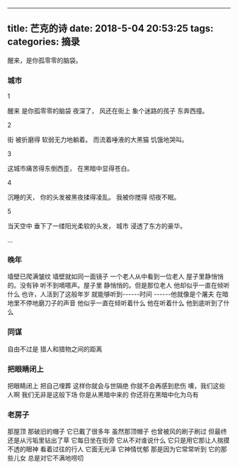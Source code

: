 
---
title: 芒克的诗
date: 2018-5-04 20:53:25
tags:
categories: 摘录
---

醒来，是你孤零零的脑袋。
<escape><!-- more --></escape>

### 城市 
1

醒来
是你孤零零的脑袋
夜深了，
风还在街上
象个迷路的孩子
东奔西撞。

2

街
被折磨得
软弱无力地躺着。
而流着唾液的大黑猫
饥饿地哭叫。

3

这城市痛苦得东倒西歪，
在黑暗中显得苍白。

4

沉睡的天，
你的头发被黑夜揉得凌乱。
我被你搅得
彻夜不眠。

5

当天空中
垂下了一缕阳光柔软的头发，
城市
浸透了东方的豪华。

...


### 晚年
墙壁已爬满皱纹 
墙壁就如同一面镜子 
一个老人从中看到一位老人 
屋子里静悄悄的。没有钟 
听不到嘀嗒声。屋子里 
静悄悄的。但是那位老人 
他却似乎一直在倾听什么 
也许，人活到了这般年岁 
就能够听到------时间 
------他就像是个屠夫 
在暗地里不停地磨刀子的声音 
他似乎一直在倾听着什么 
他在听着什么 
他到底听到了什么


### 同谋
自由不过是 
猎人和猎物之间的距离


### 把眼睛闭上
把眼睛闭上 
把自己埋葬 
这样你就会与世隔绝 
你就不会再感到悲伤 
噢，我们这些人啊 
我们无非是这般下场 
你是从黑暗中来的 
你还将在黑暗中化为乌有


### 老房子 
那屋顶
那破旧的帽子
它已戴了很多年
虽然那顶帽子
也曾被风的刷子刷过
但最终还是从污垢里钻出了草
它每日坐在街旁
它从不对谁说什么
它只是用它那让人揣摸不透的眼神
看着过往的行人
它面无光泽
它神情忧郁
那是因为它常常听到
它的那些儿女
总是对它不满地唠叨